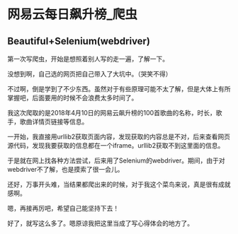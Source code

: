 网易云每日飙升榜_爬虫
=
Beautiful+Selenium(webdriver)
------
第一次写爬虫，开始是想照着别人写的走一遍，了解一下。

没想到啊，自己选的网页把自己带入了大坑中。（哭笑不得）

不过啊，倒是学到了不少东西。虽然对于有些原理可能不太了解，但是大体上有所掌握吧，后面要用的时候不会浪费太多时间了。

我这次爬取的是2018年4月10日的网易云飙升榜的100首歌曲的名称，时长，歌手，歌曲详情页链接等信息。

一开始，我直接用urllib2获取页面内容，发现获取的内容总是不对，后来查看网页源代码，发现我要获取的信息都在一个iframe。urllib2获取不到这里面的信息。

于是就在网上找各种方法尝试，后来用了Selenium的webdriver。期间，由于对webdriver不了解，也是摸索了很一会儿。

还好，万事开头难，当结果都爬出来的时候，对于我这个菜鸟来说，真是很有成就感啊。

嗯，再接再厉吧，希望自己能坚持下去！

好了，就写这么多了。嗯原谅我把这里当成了写心得体会的地方了。
